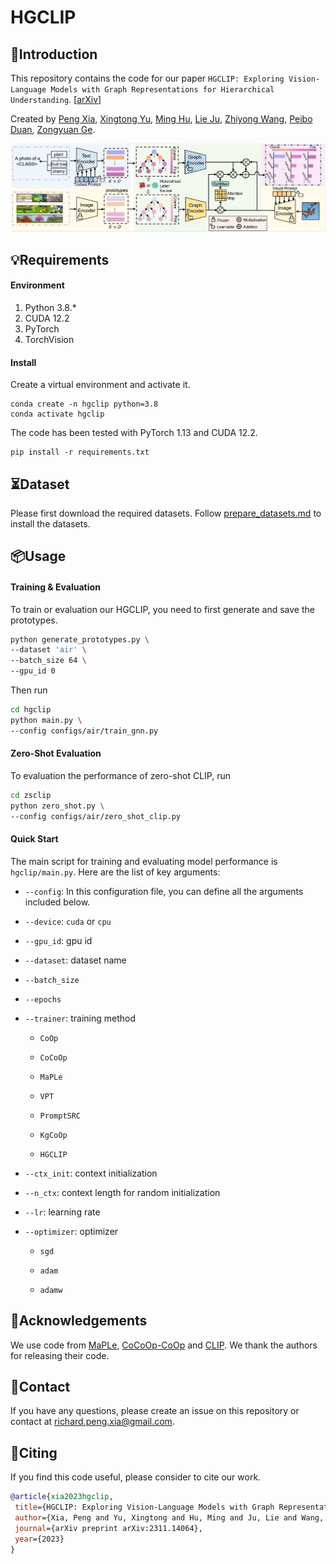 # HGCLIP

## 👀Introduction

This repository contains the code for our paper `HGCLIP: Exploring Vision-Language Models with Graph Representations for Hierarchical Understanding`. [[arXiv](https://arxiv.org/abs/2311.14064)]

Created by [Peng Xia](https://richard-peng-xia.github.io/), [Xingtong Yu](https://xingtongyu.netlify.app/), [‪Ming Hu‬‬](https://minghu0830.github.io/), [Lie Ju](https://mmai.group/peoples/julie/), [Zhiyong Wang](https://scholar.google.com/citations?user=Sqou_P0AAAAJ&hl=zh-CN&oi=ao), [Peibo Duan](https://research.monash.edu/en/persons/ben-duan), [Zongyuan Ge](https://zongyuange.github.io/).

![](fig/fig.png)

## 💡Requirements

#### Environment

1. Python 3.8.*
2. CUDA 12.2
3. PyTorch 
4. TorchVision 

#### Install

Create a  virtual environment and activate it.

```shell
conda create -n hgclip python=3.8
conda activate hgclip
```

The code has been tested with PyTorch 1.13 and CUDA 12.2.

```shell
pip install -r requirements.txt
```

## ⏳Dataset

Please first download the required datasets. Follow [prepare_datasets.md](hgclip/data/prepare_datasets.md) to install the datasets.

## 📦Usage

#### Training & Evaluation

To train or evaluation our HGCLIP, you need to first generate and save the prototypes. 

```bash
python generate_prototypes.py \
--dataset 'air' \
--batch_size 64 \
--gpu_id 0 
```

Then run

```bash
cd hgclip
python main.py \
--config configs/air/train_gnn.py
```

#### Zero-Shot Evaluation

To evaluation the performance of zero-shot CLIP, run

```bash
cd zsclip
python zero_shot.py \
--config configs/air/zero_shot_clip.py
```

#### Quick Start

The main script for training and evaluating model performance is `hgclip/main.py`. Here are the list of key arguments:

- `--config`:  In this configuration file, you can define all the arguments included below.

- `--device`: `cuda` or `cpu`

- `--gpu_id`: gpu id

- `--dataset`: dataset name

- `--batch_size`

- `--epochs`

- `--trainer`: training method
  
  - `CoOp`
  
  - `CoCoOp`
  
  - `MaPLe`
  
  - `VPT`
  
  - `PromptSRC`
  
  - `KgCoOp`
  
  - `HGCLIP`

- `--ctx_init`: context initialization

- `--n_ctx`: context length for random initialization

- `--lr`: learning rate

- `--optimizer`: optimizer
  
  - `sgd`
  
  - `adam`
  
  - `adamw`

## 🙏Acknowledgements

We use code from [MaPLe](https://github.com/muzairkhattak/multimodal-prompt-learning), [CoCoOp-CoOp](https://github.com/KaiyangZhou/CoOp) and [CLIP](https://github.com/openai/CLIP). We thank the authors for releasing their code.

## 📧Contact

If you have any questions, please create an issue on this repository or contact at [richard.peng.xia@gmail.com](mailto:richard.peng.xia@gmail.com).

## 📝Citing

If you find this code useful, please consider to cite our work.
```bibtex
@article{xia2023hgclip,
 title={HGCLIP: Exploring Vision-Language Models with Graph Representations for Hierarchical Understanding},
 author={Xia, Peng and Yu, Xingtong and Hu, Ming and Ju, Lie and Wang, Zhiyong and Duan, Peibo and Ge, Zongyuan},
 journal={arXiv preprint arXiv:2311.14064},
 year={2023}
}
```
